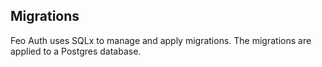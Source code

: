 ## Migrations

Feo Auth uses SQLx to manage and apply migrations. The migrations are applied to a Postgres database.
